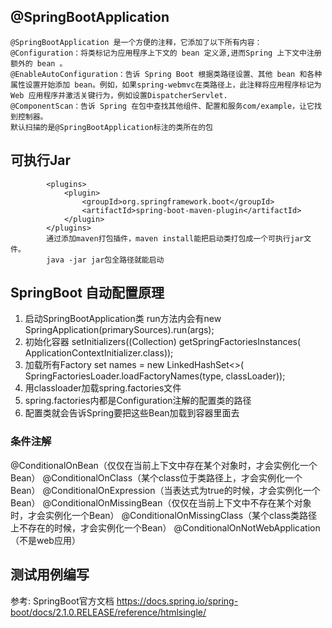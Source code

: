 
## @SpringBootApplication
```
@SpringBootApplication 是一个方便的注释，它添加了以下所有内容：
@Configuration：将类标记为应用程序上下文的 bean 定义源,进而Spring 上下文中注册额外的 bean 。
@EnableAutoConfiguration：告诉 Spring Boot 根据类路径设置、其他 bean 和各种属性设置开始添加 bean。例如，如果spring-webmvc在类路径上，此注释将应用程序标记为 Web 应用程序并激活关键行为，例如设置DispatcherServlet.
@ComponentScan：告诉 Spring 在包中查找其他组件、配置和服务com/example，让它找到控制器。
默认扫描的是@SpringBootApplication标注的类所在的包
```

## 可执行Jar
```
        <plugins>
			<plugin>
				<groupId>org.springframework.boot</groupId>
				<artifactId>spring-boot-maven-plugin</artifactId>
			</plugin>
		</plugins>
		通过添加maven打包插件，maven install能把启动类打包成一个可执行jar文件。
		java -jar jar包全路径就能启动
```

## SpringBoot 自动配置原理
1. 启动SpringBootApplication类
   run方法内会有new SpringApplication(primarySources).run(args);
2. 初始化容器 
   setInitializers((Collection) getSpringFactoriesInstances(
   ApplicationContextInitializer.class));
3. 加载所有Factory
   set<String> names = new LinkedHashSet<>(
   SpringFactoriesLoader.loadFactoryNames(type, classLoader));
4. 用classloader加载spring.factories文件
5. spring.factories内都是Configuration注解的配置类的路径
6. 配置类就会告诉Spring要把这些Bean加载到容器里面去


### 条件注解
@ConditionalOnBean（仅仅在当前上下文中存在某个对象时，才会实例化一个Bean）
@ConditionalOnClass（某个class位于类路径上，才会实例化一个Bean）
@ConditionalOnExpression（当表达式为true的时候，才会实例化一个Bean）
@ConditionalOnMissingBean（仅仅在当前上下文中不存在某个对象时，才会实例化一个Bean）
@ConditionalOnMissingClass（某个class类路径上不存在的时候，才会实例化一个Bean）
@ConditionalOnNotWebApplication（不是web应用）
## 测试用例编写

参考: SpringBoot官方文档 https://docs.spring.io/spring-boot/docs/2.1.0.RELEASE/reference/htmlsingle/
